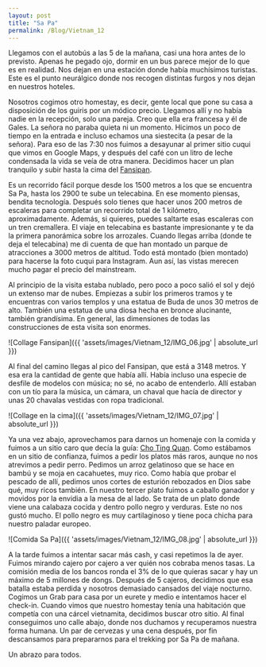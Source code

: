 ```yaml
---
layout: post
title: "Sa Pa"
permalink: /Blog/Vietnam_12
---
```


Llegamos con el autobús a las 5 de la mañana, casi una hora antes de lo previsto. Apenas he pegado ojo, dormir en un bus parece mejor de lo que es en realidad. Nos dejan en una estación donde había muchísimos turistas. Este es el punto neurálgico donde nos recogen distintas furgos y nos dejan en nuestros hoteles.

Nosotros cogimos otro homestay, es decir, gente local que pone su casa a disposición de los guiris por un módico precio. Llegamos allí y no había nadie en la recepción, solo una pareja. Creo que ella era francesa y él de Gales. La señora no paraba quieta ni un momento. Hicimos un poco de tiempo en la entrada e incluso echamos una siestecita (a pesar de la señora). Para eso de las 7:30 nos fuimos a desayunar al primer sitio cuqui que vimos en Google Maps, y después del café con un litro de leche condensada la vida se veía de otra manera. Decidimos hacer un plan tranquilo y subir hasta la cima del [Fansipan](https://maps.app.goo.gl/zAFJUWxoheq9DxqR7).

Es un recorrido fácil porque desde los 1500 metros a los que se encuentra Sa Pa, hasta los 2900 te sube un telecabina. En ese momento piensas, bendita tecnología. Después solo tienes que hacer unos 200 metros de escaleras para completar un recorrido total de 1 kilómetro, aproximadamente. Además, si quieres, puedes saltarte esas escaleras con un tren cremallera. El viaje en telecabina es bastante impresionante y te da la primera panorámica sobre los arrozales. Cuando llegas arriba (donde te deja el telecabina) me di cuenta de que han montado un parque de atracciones a 3000 metros de altitud. Todo está montado (bien montado) para hacerse la foto cuqui para Instagram. Aun así, las vistas merecen mucho pagar el precio del mainstream.

Al principio de la visita estaba nublado, pero poco a poco salió el sol y dejó un extenso mar de nubes. Empiezas a subir los primeros tramos y te encuentras con varios templos y una estatua de Buda de unos 30 metros de alto. También una estatua de una diosa hecha en bronce alucinante, también grandísima. En general, las dimensiones de todas las construcciones de esta visita son enormes.

![Collage Fansipan]({{ 'assets/images/Vietnam_12/IMG_06.jpg' | absolute_url }})

Al final del camino llegas al pico del Fansipan, que está a 3148 metros. Y esa era la cantidad de gente que había allí. Había incluso una especie de desfile de modelos con música; no sé, no acabo de entenderlo. Allí estaban con un tío para la música, un cámara, un chaval que hacía de director y unas 20 chavalas vestidas con ropa tradicional.

![Collage en la cima]({{ 'assets/images/Vietnam_12/IMG_07.jpg' | absolute_url }})

Ya una vez abajo, aprovechamos para darnos un homenaje con la comida y fuimos a un sitio caro que decía la guía: [Cho Ting Quan](https://maps.app.goo.gl/Fzxj3zaefqtV3dBj7). Como estábamos en un sitio de confianza, fuimos a pedir los platos más raros, aunque no nos atrevimos a pedir perro. Pedimos un arroz gelatinoso que se hace en bambú y se moja en cacahuetes, muy rico. Como había que probar el pescado de allí, pedimos unos cortes de esturión rebozados en Dios sabe qué, muy ricos también. En nuestro tercer plato fuimos a caballo ganador y movidos por la envidia a la mesa de al lado. Se trata de un plato donde viene una calabaza cocida y dentro pollo negro y verduras. Este no nos gustó mucho. El pollo negro es muy cartilaginoso y tiene poca chicha para nuestro paladar europeo.

![Comida Sa Pa]({{ 'assets/images/Vietnam_12/IMG_08.jpg' | absolute_url }})

A la tarde fuimos a intentar sacar más cash, y casi repetimos la de ayer. Fuimos mirando cajero por cajero a ver quién nos cobraba menos tasas. La comisión media de los bancos ronda el 3% de lo que quieras sacar y hay un máximo de 5 millones de dongs. Después de 5 cajeros, decidimos que esa batalla estaba perdida y nosotros demasiado cansados del viaje nocturno. Cogimos un Grab para casa por un eurete y medio e intentamos hacer el check-in. Cuando vimos que nuestro homestay tenía una habitación que competía con una cárcel vietnamita, decidimos buscar otro sitio. Al final conseguimos uno calle abajo, donde nos duchamos y recuperamos nuestra forma humana. Un par de cervezas y una cena después, por fin descansamos para prepararnos para el trekking por Sa Pa de mañana.

Un abrazo para todos.